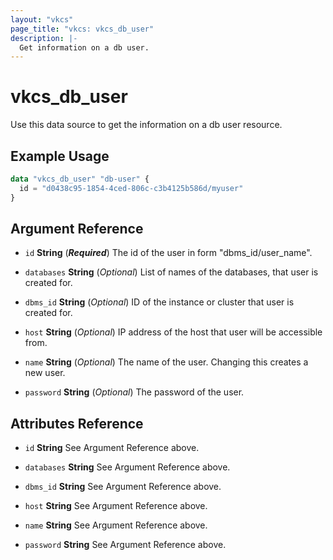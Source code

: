 ```yaml
---
layout: "vkcs"
page_title: "vkcs: vkcs_db_user"
description: |-
  Get information on a db user.
---
```


# vkcs_db_user

Use this data source to get the information on a db user resource.

## Example Usage

```terraform
data "vkcs_db_user" "db-user" {
  id = "d0438c95-1854-4ced-806c-c3b4125b586d/myuser"
}
```

## Argument Reference
- `id` **String** (***Required***) The id of the user in form "dbms_id/user_name".

- `databases` **String** (*Optional*) List of names of the databases, that user is created for.

- `dbms_id` **String** (*Optional*) ID of the instance or cluster that user is created for.

- `host` **String** (*Optional*) IP address of the host that user will be accessible from.

- `name` **String** (*Optional*) The name of the user. Changing this creates a new user.

- `password` **String** (*Optional*) The password of the user.


## Attributes Reference
- `id` **String** See Argument Reference above.

- `databases` **String** See Argument Reference above.

- `dbms_id` **String** See Argument Reference above.

- `host` **String** See Argument Reference above.

- `name` **String** See Argument Reference above.

- `password` **String** See Argument Reference above.


